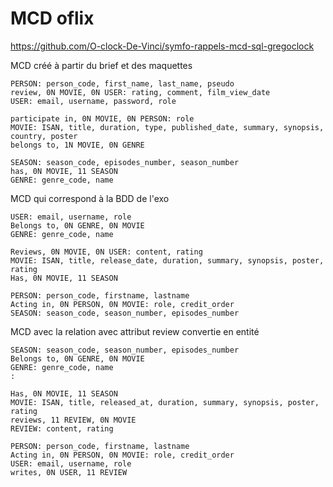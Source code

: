 # MCD oflix

https://github.com/O-clock-De-Vinci/symfo-rappels-mcd-sql-gregoclock

MCD créé à partir du brief et des maquettes

```
PERSON: person_code, first_name, last_name, pseudo
review, 0N MOVIE, 0N USER: rating, comment, film_view_date
USER: email, username, password, role

participate in, 0N MOVIE, 0N PERSON: role
MOVIE: ISAN, title, duration, type, published_date, summary, synopsis, country, poster
belongs to, 1N MOVIE, 0N GENRE

SEASON: season_code, episodes_number, season_number
has, 0N MOVIE, 11 SEASON
GENRE: genre_code, name
```
MCD qui correspond à la BDD de l'exo

```
USER: email, username, role
Belongs to, 0N GENRE, 0N MOVIE
GENRE: genre_code, name

Reviews, 0N MOVIE, 0N USER: content, rating
MOVIE: ISAN, title, release_date, duration, summary, synopsis, poster, rating
Has, 0N MOVIE, 11 SEASON

PERSON: person_code, firstname, lastname
Acting in, 0N PERSON, 0N MOVIE: role, credit_order
SEASON: season_code, season_number, episodes_number
```




MCD avec la relation avec attribut review convertie en entité

```
SEASON: season_code, season_number, episodes_number
Belongs to, 0N GENRE, 0N MOVIE
GENRE: genre_code, name
:

Has, 0N MOVIE, 11 SEASON
MOVIE: ISAN, title, released_at, duration, summary, synopsis, poster, rating
reviews, 11 REVIEW, 0N MOVIE
REVIEW: content, rating

PERSON: person_code, firstname, lastname
Acting in, 0N PERSON, 0N MOVIE: role, credit_order
USER: email, username, role
writes, 0N USER, 11 REVIEW
```
